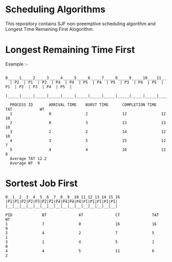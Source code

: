 # Scheduling Algorithms
This repository contains SJF non-preemptive scheduling algorithm and Longest Time Remaining First Alogorithm.

# Longest Remaining Time First
Example :- 

      0_____1_____2_____3_____4_____5_____6_____7_____8_____9_____10____11____12____13____14____15____16
      | P2  | P1  | P2  | P4  | P4  | P5  | P4  | P5  | P3  | P4  | P5  | P1  | P2  | P3  | P4  | P5  |
      |_____|_____|_____|_____|_____|_____|_____|_____|_____|_____|_____|_____|_____|_____|_____|_____|

      PROCESS ID       ARRIVAL TIME    BURST TIME      COMPLETION TIME  TAT            WT
      1                0               2               12               12             10
      2                0               3               13               13             10
      3                2               2               14               12             10
      4                3               5               15               12             7
      5                4               4               16               12             8
      Average TAT 12.2
      Average WT  9


# Sortest Job First
    0__1__2__3__4__5__6__7__8__9__10_11_12_13_14_15_16
    |P1|P1|P2|P2|P3|P2|P2|P4|P4|P4|P4|P1|P1|P1|P1|P1|
    |__|__|__|__|__|__|__|__|__|__|__|__|__|__|__|__|

    PID             BT              AT              CT              TAT             WT
    1               7               0               16              16              9
    2               4               2               7               5               1
    3               1               4               5               1               0
    4               4               5               11              6               2
